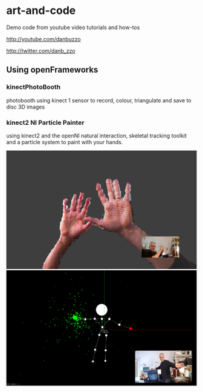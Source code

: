 # art-and-code
Demo code from youtube video tutorials and how-tos

http://youtube.com/danbuzzo

http://twitter.com/danb_zzo

## Using openFrameworks
### kinectPhotoBooth
photobooth using kinect 1 sensor to record, colour, triangulate and save to disc 3D images

### kinect2 NI Particle Painter
using kinect2 and the openNI natural interaction, skeletal tracking toolkit and a particle system to paint with your hands.

![screenshot](openFrameworks/kinectPhotoBooth/screenshot-kinectphotobooth.png)
![screenshot](openFrameworks/kinect2-NI-ParticlePainter/screenshot-kinect2-particle-painter.png)
